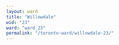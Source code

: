 ```yaml
---
layout: ward
title: "Willowdale"
wid: "23"
ward: "ward_23"
permalink: "/toronto-ward/willowdale-23/"
---
```

